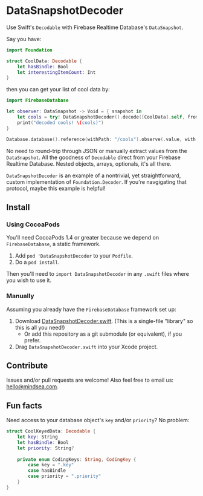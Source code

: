 # DataSnapshotDecoder

Use Swift's `Decodable` with Firebase Realtime Database's `DataSnapshot`.

Say you have:

```swift
import Foundation

struct CoolData: Decodable {
    let hasBindle: Bool
    let interestingItemCount: Int
}
```

then you can get your list of cool data by:

```swift
import FirebaseDatabase

let observer: DataSnapshot -> Void = { snapshot in
    let cools = try! DataSnapshotDecoder().decode([CoolData].self, from: snapshot)
    print("decoded cools! \(cools)")
}

Database.database().reference(withPath: "/cools").observe(.value, with: observer)
```

No need to round-trip through JSON or manually extract values from the `DataSnapshot`. All the goodness of `Decodable` direct from your Firebase Realtime Database. Nested objects, arrays, optionals, it's all there.

`DataSnapshotDecoder` is an example of a nontrivial, yet straightforward, custom implementation of `Foundation.Decoder`. If you're navgigating that protocol, maybe this example is helpful!

## Install

### Using CocoaPods

You'll need CocoaPods 1.4 or greater because we depend on `FirebaseDatabase`, a static framework.

1. Add `pod 'DataSnapshotDecoder` to your `Podfile`.
2. Do a `pod install`.

Then you'll need to `import DataSnapshotDecoder` in any `.swift` files where you wish to use it.

### Manually

Assuming you already have the `FirebaseDatabase` framework set up:

1. Download [DataSnapshotDecoder.swift](DataSnapshotDecoder.swift). (This is a single-file "library" so this is all you need!)
    * Or add this repository as a git submodule (or equivalent), if you prefer.
2. Drag `DataSnapshotDecoder.swift` into your Xcode project.

## Contribute

Issues and/or pull requests are welcome! Also feel free to email us: hello@mindsea.com.

## Fun facts

Need access to your database object's `key` and/or `priority`? No problem:

```swift
struct CoolKeyedData: Decodable {
    let key: String
    let hasBindle: Bool
    let priority: String?
    
    private enum CodingKeys: String, CodingKey {
        case key = ".key"
        case hasBindle
        case priority = ".priority"
    }
}
```
